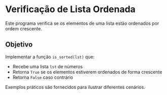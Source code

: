 # Verificação de Lista Ordenada

Este programa verifica se os elementos de uma lista estão ordenados por ordem crescente.

## Objetivo

Implementar a função `is_sorted(lst)` que:

- Recebe uma lista `lst` de números
- Retorna `True` se os elementos estiverem ordenados de forma crescente
- Retorna `False` caso contrário

Exemplos práticos são fornecidos para ilustrar diferentes cenários.